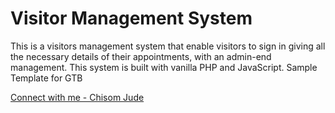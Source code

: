 # Visitor Management System
This is a visitors management system that enable visitors to sign in giving all the necessary details of their appointments, with an admin-end management. This system is built with vanilla PHP and JavaScript. Sample Template for GTB

[Connect with me - Chisom Jude](https://linkedin/in/)
